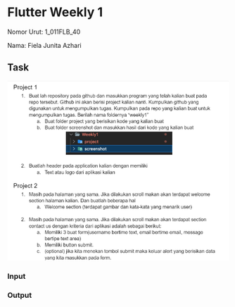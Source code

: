 # Flutter Weekly 1
Nomor Urut: 1_011FLB_40

Nama: Fiela Junita Azhari

## Task
![task](screenshots/task.png)
### Input
### Output
